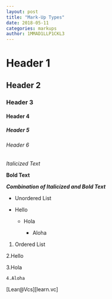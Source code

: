 ```yaml
---
layout: post
title: "Mark-Up Types"
date: 2018-05-11
categories: markups
author: 1MMAD1LLP1CKL3
---
```


# Header 1
## Header 2
### Header 3
#### Header 4
##### Header 5
###### Header 6

*Italicized Text*

**Bold Text**

_**Combination of Italicized and Bold Text**_

* Unordered List

* Hello

  * Hola
  
    * Aloha
   
1. Ordered List

2.Hello

  3.Hola
  
    4.Aloha
  
[Lear@Vcs][learn.vc]

[learn.vcs]: learn.vcs.net
